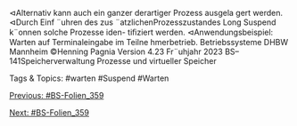 ⊲Alternativ kann auch ein ganzer derartiger Prozess ausgela gert werden.
⊲Durch Einf ¨uhren des zus ¨atzlichenProzesszustandes Long Suspend k¨onnen solche Prozesse iden-
tiﬁziert werden.
⊲Anwendungsbeispiel: Warten auf Terminaleingabe im Teilne hmerbetrieb.
Betriebssysteme DHBW Mannheim ©Henning Pagnia Version 4.23 Fr¨uhjahr 2023 BS–141Speicherverwaltung Prozesse und virtueller Speicher

   Tags & Topics:
   #warten
   #Suspend
   #Warten

[Previous: #BS-Folien_359](BS-Folien_359.md)

[Next: #BS-Folien_359](BS-Folien_359.md)